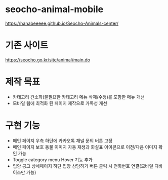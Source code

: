# seocho-animal-mobile

https://hanabeeeee.github.io/Seocho-Animals-center/

# 기존 사이트
https://seocho.go.kr/site/animal/main.do

# 제작 목표
- 카테고리 간소화(불필요한 카테고리 메뉴 삭제/수정)를 포함한 메뉴 개선
- 모바일 웹에 최적화 된 페이지 제작으로 가독성 개선

# 구현 기능
- 메인 페이지 우측 하단에 카카오톡 채널 문의 버튼 고정
- 메인 페이지 보호 동물 이미지 자동 재생과 화살표 아이콘으로 이전/다음 이미지 확인 가능
- Toggle category menu Hover 기능 추가
- 입양 공고 상세페이지 하단 입양 상담하기 버튼 클릭 시 전화번호 연결(모바일 디바이스만 가능)
